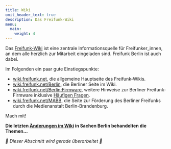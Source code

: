 ```yaml
---
title: Wiki
omit_header_text: true
description: Das Freifunk-Wiki
menu:
  main:
    weight: 4
---
```


Das [Freifunk-Wiki](https://wiki.freifunk.net/) ist eine zentrale
Informationsquelle für Freifunker\_innen, an dem alle herzlich zur
Mitarbeit eingeladen sind. Freifunk Berlin ist auch dabei.

Im Folgenden ein paar gute Einstiegspunkte:

- [wiki.freifunk.net](https://wiki.freifunk.net/), die allgemeine Hauptseite des Freifunk-Wikis.
- [wiki.freifunk.net/Berlin](https://wiki.freifunk.net/Berlin), die Berliner Seite im Wiki.
- [wiki.freifunk.net/Berlin:Firmware](https://wiki.freifunk.net/Berlin:Firmware), weitere Hinweise zur Berliner Freifunk-Firmware inklusive [Häufigen Fragen](https://wiki.freifunk.net/Berlin:FAQ).
- [wiki.freifunk.net/MABB](https://wiki.freifunk.net/MABB), die Seite zur Förderung des Berliner Freifunks durch die Medienanstalt Berlin-Brandenburg.

Mach mit!

**Die letzten [Änderungen im Wiki](https://wiki.freifunk.net/index.php?title=Spezial:Letzte_%C3%84nderungen&amp;days=30&amp;from=&amp;limit=500) in Sachen Berlin behandelten die Themen...**  

_🚧  Dieser Abschnitt wird gerade überarbeitet 🚧_
